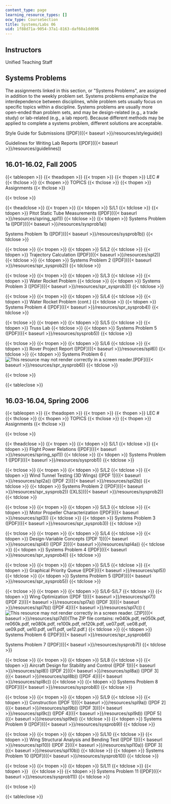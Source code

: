```yaml
---
content_type: page
learning_resource_types: []
ocw_type: CourseSection
title: Systems/Labs 06
uid: 1f88d71a-9054-37a1-8163-daf60a1dd696
---
```


Instructors
-----------

Unified Teaching Staff

Systems Problems
----------------

The assignments linked in this section, or "Systems Problems", are assigned in addition to the weekly problem set. Systems problems emphasize the interdependence between disciplines, while problem sets usually focus on specific topics within a discipline. Systems problems are usually more open-ended than problem sets, and may be design-related (e.g., a trade study) or lab-related (e.g., a lab report). Because different methods may be applied to complete a systems problem, different solutions are acceptable.

Style Guide for Submissions ([PDF]({{< baseurl >}}/resources/styleguide))

Guidelines for Writing Lab Reports ([PDF]({{< baseurl >}}/resources/guidelines))

16.01-16.02, Fall 2005
----------------------

{{< tableopen >}}
{{< theadopen >}}
{{< tropen >}}
{{< thopen >}}
LEC #
{{< thclose >}}
{{< thopen >}}
TOPICS
{{< thclose >}}
{{< thopen >}}
Assignments
{{< thclose >}}

{{< trclose >}}

{{< theadclose >}}
{{< tropen >}}
{{< tdopen >}}
S/L1
{{< tdclose >}}
{{< tdopen >}}
Pitot Static Tube Measurements ([PDF]({{< baseurl >}}/resources/spring_spl1))
{{< tdclose >}}
{{< tdopen >}}
Systems Problem 1a ([PDF]({{< baseurl >}}/resources/sysprob1a))  
  
Systems Problem 1b ([PDF]({{< baseurl >}}/resources/sysprob1b))
{{< tdclose >}}

{{< trclose >}}
{{< tropen >}}
{{< tdopen >}}
S/L2
{{< tdclose >}}
{{< tdopen >}}
Trajectory Calculation ([PDF]({{< baseurl >}}/resources/spl2))
{{< tdclose >}}
{{< tdopen >}}
Systems Problem 2 ([PDF]({{< baseurl >}}/resources/spr_sysprob2))
{{< tdclose >}}

{{< trclose >}}
{{< tropen >}}
{{< tdopen >}}
S/L3
{{< tdclose >}}
{{< tdopen >}}
Water Rocket Problem
{{< tdclose >}}
{{< tdopen >}}
Systems Problem 3 ([PDF]({{< baseurl >}}/resources/spr_sysprob3))
{{< tdclose >}}

{{< trclose >}}
{{< tropen >}}
{{< tdopen >}}
S/L4
{{< tdclose >}}
{{< tdopen >}}
Water Rocket Problem (cont.)
{{< tdclose >}}
{{< tdopen >}}
Systems Problem 4 ([PDF]({{< baseurl >}}/resources/spr_sysprob4))
{{< tdclose >}}

{{< trclose >}}
{{< tropen >}}
{{< tdopen >}}
S/L5
{{< tdclose >}}
{{< tdopen >}}
Truss Lab
{{< tdclose >}}
{{< tdopen >}}
Systems Problem 5 ([PDF]({{< baseurl >}}/resources/sysprob5))
{{< tdclose >}}

{{< trclose >}}
{{< tropen >}}
{{< tdopen >}}
S/L6
{{< tdclose >}}
{{< tdopen >}}
Rover Project Report ([PDF]({{< baseurl >}}/resources/spl6))
{{< tdclose >}}
{{< tdopen >}}
Systems Problem 6 (![This resource may not render correctly in a screen reader.](/images/inacessible.gif)[PDF]({{< baseurl >}}/resources/spr_sysprob6))
{{< tdclose >}}

{{< trclose >}}

{{< tableclose >}}

16.03-16.04, Spring 2006
------------------------

{{< tableopen >}}
{{< theadopen >}}
{{< tropen >}}
{{< thopen >}}
LEC #
{{< thclose >}}
{{< thopen >}}
TOPICS
{{< thclose >}}
{{< thopen >}}
Assignments
{{< thclose >}}

{{< trclose >}}

{{< theadclose >}}
{{< tropen >}}
{{< tdopen >}}
S/L1
{{< tdclose >}}
{{< tdopen >}}
Flight Power Relations ([PDF]({{< baseurl >}}/resources/spring_spl1))
{{< tdclose >}}
{{< tdopen >}}
Systems Problem 1 ([PDF]({{< baseurl >}}/resources/sysprob1))
{{< tdclose >}}

{{< trclose >}}
{{< tropen >}}
{{< tdopen >}}
S/L2
{{< tdclose >}}
{{< tdopen >}}
Wind Tunnel Testing (3D Wings) ([PDF 1]({{< baseurl >}}/resources/spl2a)) ([PDF 2]({{< baseurl >}}/resources/spl2b))
{{< tdclose >}}
{{< tdopen >}}
Systems Problem 2 ([PDF]({{< baseurl >}}/resources/spr_sysprob2)) ([XLS]({{< baseurl >}}/resources/sysprob2))
{{< tdclose >}}

{{< trclose >}}
{{< tropen >}}
{{< tdopen >}}
S/L3
{{< tdclose >}}
{{< tdopen >}}
Motor Propeller Characterization ([PDF]({{< baseurl >}}/resources/spl3))
{{< tdclose >}}
{{< tdopen >}}
Systems Problem 3 ([PDF]({{< baseurl >}}/resources/spr_sysprob3))
{{< tdclose >}}

{{< trclose >}}
{{< tropen >}}
{{< tdopen >}}
S/L4
{{< tdclose >}}
{{< tdopen >}}
Design-Variable Concepts ([PDF 1]({{< baseurl >}}/resources/spl4)) ([PDF 2]({{< baseurl >}}/resources/spl4a))
{{< tdclose >}}
{{< tdopen >}}
Systems Problem 4 ([PDF]({{< baseurl >}}/resources/spr_sysprob4))
{{< tdclose >}}

{{< trclose >}}
{{< tropen >}}
{{< tdopen >}}
S/L5
{{< tdclose >}}
{{< tdopen >}}
Graphical Priority Queue ([PDF]({{< baseurl >}}/resources/spl5))
{{< tdclose >}}
{{< tdopen >}}
Systems Problem 5 ([PDF]({{< baseurl >}}/resources/spr_sysprob5))
{{< tdclose >}}

{{< trclose >}}
{{< tropen >}}
{{< tdopen >}}
S/L6-S/L7
{{< tdclose >}}
{{< tdopen >}}
Wing Optimization ([PDF 1]({{< baseurl >}}/resources/spl7)) ([PDF 2]({{< baseurl >}}/resources/spl7a)) ([PDF 3]({{< baseurl >}}/resources/spl7b)) ([PDF 4]({{< baseurl >}}/resources/spl7c)) (![This resource may not render correctly in a screen reader.](/images/inacessible.gif) [ZIP]({{< baseurl >}}/resources/spl7d))(The ZIP file contains: re040k.pdf, re050k.pdf, re060k.pdf, re080k.pdf, re100k.pdf, re120k.pdf, ue07.pdf, ue08.pdf, ue09.pdf, ue10.pdf, ue11.pdf, ue12.pdf.)
{{< tdclose >}}
{{< tdopen >}}
Systems Problem 6 ([PDF]({{< baseurl >}}/resources/spr_sysprob6))  
  
Systems Problem 7 ([PDF]({{< baseurl >}}/resources/sysprob7))
{{< tdclose >}}

{{< trclose >}}
{{< tropen >}}
{{< tdopen >}}
S/L8
{{< tdclose >}}
{{< tdopen >}}
Aircraft Design for Stability and Control ([PDF 1]({{< baseurl >}}/resources/spl8)) ([PDF 2]({{< baseurl >}}/resources/spl8a)) ([PDF 3]({{< baseurl >}}/resources/spl8b)) ([PDF 4]({{< baseurl >}}/resources/spl8c))
{{< tdclose >}}
{{< tdopen >}}
Systems Problem 8 ([PDF]({{< baseurl >}}/resources/sysprob8))
{{< tdclose >}}

{{< trclose >}}
{{< tropen >}}
{{< tdopen >}}
S/L9
{{< tdclose >}}
{{< tdopen >}}
Construction ([PDF 1]({{< baseurl >}}/resources/spl9a)) ([PDF 2]({{< baseurl >}}/resources/spl9b)) ([PDF 3]({{< baseurl >}}/resources/spl9c)) ([PDF 4]({{< baseurl >}}/resources/spl9d)) ([PDF 5]({{< baseurl >}}/resources/spl9e))
{{< tdclose >}}
{{< tdopen >}}
Systems Problem 9 ([PDF]({{< baseurl >}}/resources/sysprob9))
{{< tdclose >}}

{{< trclose >}}
{{< tropen >}}
{{< tdopen >}}
S/L10
{{< tdclose >}}
{{< tdopen >}}
Wing Structural Analysis and Bending Test ([PDF 1]({{< baseurl >}}/resources/spl10)) ([PDF 2]({{< baseurl >}}/resources/spl10a)) ([PDF 3]({{< baseurl >}}/resources/spl10b))
{{< tdclose >}}
{{< tdopen >}}
Systems Problem 10 ([PDF]({{< baseurl >}}/resources/sysprob10))
{{< tdclose >}}

{{< trclose >}}
{{< tropen >}}
{{< tdopen >}}
S/L11
{{< tdclose >}}
{{< tdopen >}}
 
{{< tdclose >}}
{{< tdopen >}}
Systems Problem 11 ([PDF]({{< baseurl >}}/resources/sysprob11))
{{< tdclose >}}

{{< trclose >}}

{{< tableclose >}}